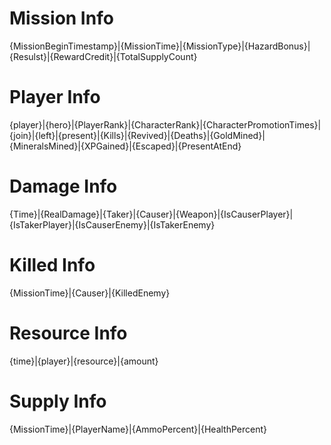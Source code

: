 # Mission Info
{MissionBeginTimestamp}|{MissionTime}|{MissionType}|{HazardBonus}|{Resulst}|{RewardCredit}|{TotalSupplyCount}

# Player Info
{player}|{hero}|{PlayerRank}|{CharacterRank}|{CharacterPromotionTimes}|{join}|{left}|{present}|{Kills}|{Revived}|{Deaths}|{GoldMined}|{MineralsMined}|{XPGained}|{Escaped}|{PresentAtEnd}

# Damage Info
{Time}|{RealDamage}|{Taker}|{Causer}|{Weapon}|{IsCauserPlayer}|{IsTakerPlayer}|{IsCauserEnemy}|{IsTakerEnemy}

# Killed Info
{MissionTime}|{Causer}|{KilledEnemy}

# Resource Info
{time}|{player}|{resource}|{amount}

# Supply Info
{MissionTime}|{PlayerName}|{AmmoPercent}|{HealthPercent}